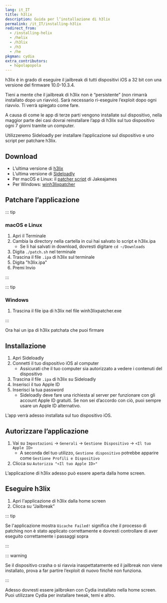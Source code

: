 ```yaml
---
lang: it_IT
title: h3lix
description: Guida per l’installazione di h3lix
permalink: /it_IT/installing-h3lix
redirect_from:
  - /installing-helix
  - /helix
  - /h3lix
  - /h3
  - /he
pkgman: cydia
extra_contributors:
  - hopolapopola
---
```


h3lix è in grado di eseguire il jailbreak di tutti dispositivi iOS a 32 bit con una versione del firmware 10.0-10.3.4.

Tieni a mente che il jailbreak di h3lix non è “persistente” (non rimarrà installato dopo un riavvio). Sarà necessario ri-eseguire l’exploit dopo ogni riavvio. Ti verrà spiegato come fare.

A causa di come le app di terze parti vengono installate sul dispositivo, nella maggior parte dei casi dovrai reinstallare l’app di h3lix sul tuo dispositivo ogni 7 giorni tramite un computer.

Utilizzeremo Sideloadly per installare l’applicazione sul dispositivo e uno script per patchare h3lix.

## Download

- L’ultima versione di [h3lix](https://h3lix.tihmstar.net/)
- L’ultima versione di [Sideloadly](https://sideloadly.io/)
- Per macOS e Linux: il [patcher script](https://gist.github.com/jakeajames/b44d8db345769a7149e97f5e155b3d46) di Jakeajames
- Per Windows: [winh3lixpatcher](https://github.com/kawaiizenbo/winh3lixpatcher/releases)

## Patchare l’applicazione

::: tip

### macOS e Linux

1. Apri il Terminale
1. Cambia la directory nella cartella in cui hai salvato lo script e h3lix.ipa
   - Se li hai salvati in download, dovresti digitare `cd ~/Downloads`
1. Digita `./patch.sh` nel terminale
1. Trascina il file `.ipa` di h3lix sul terminale
1. Digita "h3lix.ipa"
1. Premi Invio

:::

::: tip

### Windows

1. Trascina il file ipa di h3lix nel file winh3lixpatcher.exe

:::

Ora hai un ipa di h3lix patchata che puoi firmare

## Installazione

1. Apri Sideloadly
1. Connetti il tuo dispositivo iOS al computer
    - Assicurati che il tuo computer sia autorizzato a vedere i contenuti del dispositivo
1. Trascina il file `.ipa` di h3lix su Sideloadly
1. Inserisci il tuo Apple ID
1. Inserisci la tua password
    - Sideloadly deve fare una richiesta al server per funzionare con gli account Apple ID gratuiti. Se non sei d’accordo con ciò, puoi sempre usare un Apple ID alternativo.

L’app verrà adesso installata sul tuo dispositivo iOS.

## Autorizzare l’applicazione

1. Vai su `Impostazioni` -> `Generali` -> `Gestione Dispositivo` -> `<Il tuo Apple ID>`
    - A seconda del tuo utilizzo, `Gestione dispositivo` potrebbe apparire come `Gestione Profili e Dispositivo`
1. Clicca su `Autorizza "<Il tuo Apple ID>"`

L’applicazione di h3lix adesso può essere aperta dalla home screen.

## Eseguire h3lix

1. Apri l'applicazione di h3lix dalla home screen
1. Clicca su “Jailbreak”

::: tip

Se l'applicazione mostra `Uicache Failed!` significa che il processo di patching non è stato applicato correttamente e dovresti controllare di aver eseguito correttamente i passaggi sopra

:::

::: warning

Se il dispositivo crasha o si riavvia inaspettatamente ed il jailbreak non viene installato, prova a far partire l’exploit di nuovo finché non funziona.

:::

Adesso dovresti essere jailbroken con Cydia installato nella home screen. Puoi utilizzare Cydia per installare <router-link to="/it_IT/faq/#what-are-tweaks">tweak</router-link>, temi e altro.

